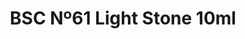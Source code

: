 ---
layout: product
title: "BSC Nº61 Light Stone 10ml"
price: "330" 
desc: "Acrylic Laquer 10mL"
img_path: "/assets/img/RC040.webp"
brand: "AK "
available: false
special_offer: false
new: false
soon: false
cat: "020000"
subcat: "020200"
subsubcat: "020201"
sifra: "RC040"
popular: false
spec: false
---